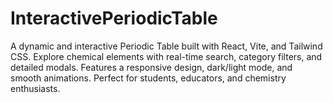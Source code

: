 # InteractivePeriodicTable
A dynamic and interactive Periodic Table built with React, Vite, and Tailwind CSS. Explore chemical elements with real-time search, category filters, and detailed modals. Features a responsive design, dark/light mode, and smooth animations. Perfect for students, educators, and chemistry enthusiasts.

